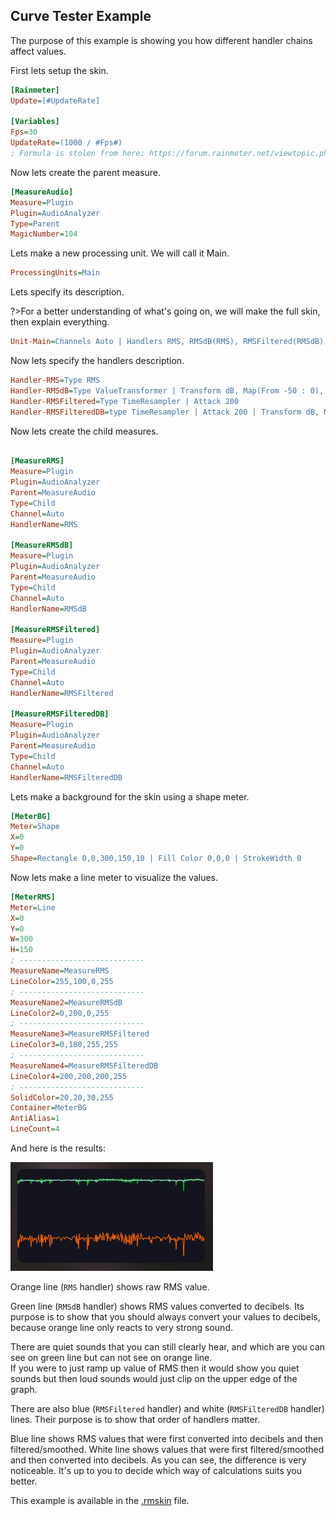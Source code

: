 ## Curve Tester Example

The purpose of this example is showing you how different handler chains affect values.

First lets setup the skin.

```ini
[Rainmeter]
Update=[#UpdateRate]

[Variables]
Fps=30
UpdateRate=(1000 / #Fps#)
; Formula is stolen from here: https://forum.rainmeter.net/viewtopic.php?t=26831#p140108
```

Now lets create the parent measure.

```ini
[MeasureAudio]
Measure=Plugin
Plugin=AudioAnalyzer
Type=Parent
MagicNumber=104
```

Lets make a new processing unit. We will call it Main.

```ini
ProcessingUnits=Main
```

Lets specify its description.

?>For a better understanding of what's going on, we will make the full skin, then explain everything.

```ini
Unit-Main=Channels Auto | Handlers RMS, RMSdB(RMS), RMSFiltered(RMSdB), RMSFilteredDB(RMS) | Filter None
```

Now lets specify the handlers description.

```ini
Handler-RMS=Type RMS
Handler-RMSdB=Type ValueTransformer | Transform dB, Map(From -50 : 0), Clamp
Handler-RMSFiltered=Type TimeResampler | Attack 200
Handler-RMSFilteredDB=type TimeResampler | Attack 200 | Transform dB, Map(From -50 : 0), Clamp
```

Now lets create the child measures.<br/>

```ini

[MeasureRMS]
Measure=Plugin
Plugin=AudioAnalyzer
Parent=MeasureAudio
Type=Child
Channel=Auto
HandlerName=RMS

[MeasureRMSdB]
Measure=Plugin
Plugin=AudioAnalyzer
Parent=MeasureAudio
Type=Child
Channel=Auto
HandlerName=RMSdB

[MeasureRMSFiltered]
Measure=Plugin
Plugin=AudioAnalyzer
Parent=MeasureAudio
Type=Child
Channel=Auto
HandlerName=RMSFiltered

[MeasureRMSFilteredDB]
Measure=Plugin
Plugin=AudioAnalyzer
Parent=MeasureAudio
Type=Child
Channel=Auto
HandlerName=RMSFilteredDB
```

Lets make a background for the skin using a shape meter.

```ini
[MeterBG]
Meter=Shape
X=0
Y=0
Shape=Rectangle 0,0,300,150,10 | Fill Color 0,0,0 | StrokeWidth 0
```

Now lets make a line meter to visualize the values.

```ini
[MeterRMS]
Meter=Line
X=0
Y=0
W=300
H=150
; ----------------------------
MeasureName=MeasureRMS
LineColor=255,100,0,255
; ----------------------------
MeasureName2=MeasureRMSdB
LineColor2=0,200,0,255
; ----------------------------
MeasureName3=MeasureRMSFiltered
LineColor3=0,180,255,255
; ----------------------------
MeasureName4=MeasureRMSFilteredDB
LineColor4=200,200,200,255
; ----------------------------
SolidColor=20,20,30,255
Container=MeterBG
AntiAlias=1
LineCount=4
```

And here is the results:

<img src="docs\usage-examples\resources\curve-tester.png" title="Curve tester" />

Orange line (`RMS` handler) shows raw RMS value.

Green line (`RMSdB` handler) shows RMS values converted to decibels. Its purpose is to show that you should always convert your values to decibels, because orange line only reacts to very strong sound.

There are quiet sounds that you can still clearly hear, and which are you can see on green line but can not see on orange line.<br/>
If you were to just ramp up value of RMS then it would show you quiet sounds but then loud sounds would just clip on the upper edge of the graph.

There are also blue (`RMSFiltered` handler) and white (`RMSFilteredDB` handler) lines. Their purpose is to show that order of handlers matter.

Blue line shows RMS values that were first converted into decibels and then filtered/smoothed. White line shows values that were first filtered/smoothed and then converted into decibels. As you can see, the difference is very noticeable. It's up to you to decide which way of calculations suits you better.

This example is available in the [.rmskin]() file.
